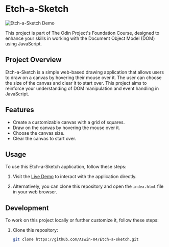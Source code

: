 
# Etch-a-Sketch

![Etch-a-Sketch Demo](screenshot.png)

This project is part of The Odin Project's Foundation Course, designed to enhance your skills in working with the Document Object Model (DOM) using JavaScript.

## Project Overview

Etch-a-Sketch is a simple web-based drawing application that allows users to draw on a canvas by hovering their mouse over it. The user can choose the size of the canvas and clear it to start over. This project aims to reinforce your understanding of DOM manipulation and event handling in JavaScript.

## Features

- Create a customizable canvas with a grid of squares.
- Draw on the canvas by hovering the mouse over it.
- Choose the canvas size.
- Clear the canvas to start over.

## Usage

To use this Etch-a-Sketch application, follow these steps:

1. Visit the [Live Demo](https://aswin-04.github.io/Etch-a-sketch/) to interact with the application directly.

2. Alternatively, you can clone this repository and open the `index.html` file in your web browser.

## Development

To work on this project locally or further customize it, follow these steps:

1. Clone this repository:

   ```bash
   git clone https://github.com/Aswin-04/Etch-a-sketch.git

